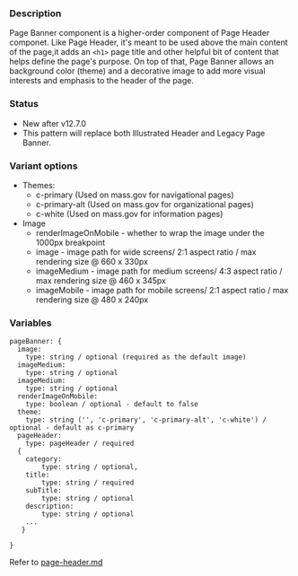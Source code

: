 ### Description
Page Banner component is a higher-order component of Page Header componet. Like Page Header, it's meant to be used above the main content of the page,it adds an `<h1>` page title and other helpful bit of content that helps define the page's purpose. On top of that, Page Banner allows an background color (theme) and a decorative image to add more visual interests and emphasis to the header of the page.

### Status
* New after v12.7.0
* This pattern will replace both Illustrated Header and Legacy Page Banner. 

### Variant options
* Themes:
  - c-primary (Used on mass.gov for navigational pages)
  - c-primary-alt (Used on mass.gov for organizational pages)
  - c-white (Used on mass.gov for information pages)
* Image
  - renderImageOnMobile - whether to wrap the image under the 1000px breakpoint
  - image - image path for wide screens/ 2:1 aspect ratio / max rendering size @ 660 x 330px
  - imageMedium - image path for medium screens/ 4:3 aspect ratio / max rendering size @ 460 x 345px
  - imageMobile - image path for mobile screens/ 2:1 aspect ratio / max rendering size @ 480 x 240px

### Variables
~~~
pageBanner: {
  image:
    type: string / optional (required as the default image)
  imageMedium:
    type: string / optional
  imageMedium:
    type: string / optional
  renderImageOnMobile:
    type: boolean / optional - default to false
  theme:
    type: string ('', 'c-primary', 'c-primary-alt', 'c-white') / optional - default as c-primary
  pageHeader: 
    type: pageHeader / required
  {
    category: 
        type: string / optional,
    title:
        type: string / required
    subTitle:
        type: string / optional
    description:
        type: string / optional
    ...
   }

}
~~~

Refer to [page-header.md](../page-header/page-header.md)